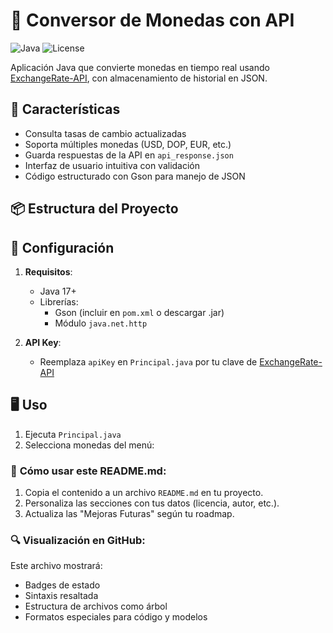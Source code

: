 # 💱 Conversor de Monedas con API

![Java](https://img.shields.io/badge/Java-17%2B-blue)
![License](https://img.shields.io/badge/License-MIT-green)

Aplicación Java que convierte monedas en tiempo real usando [ExchangeRate-API](https://www.exchangerate-api.com/), con almacenamiento de historial en JSON.

## 🚀 **Características**
- Consulta tasas de cambio actualizadas
- Soporta múltiples monedas (USD, DOP, EUR, etc.)
- Guarda respuestas de la API en `api_response.json`
- Interfaz de usuario intuitiva con validación
- Código estructurado con Gson para manejo de JSON

## 📦 **Estructura del Proyecto**


## 🔧 **Configuración**
1. **Requisitos**:
    - Java 17+
    - Librerías:
        - Gson (incluir en `pom.xml` o descargar .jar)
        - Módulo `java.net.http`

2. **API Key**:
    - Reemplaza `apiKey` en `Principal.java` por tu clave de [ExchangeRate-API](https://www.exchangerate-api.com/)

## 🖥️ **Uso**
1. Ejecuta `Principal.java`
2. Selecciona monedas del menú:


### 📌 **Cómo usar este README.md**:
1. Copia el contenido a un archivo `README.md` en tu proyecto.
2. Personaliza las secciones con tus datos (licencia, autor, etc.).
3. Actualiza las "Mejoras Futuras" según tu roadmap.

### 🔍 **Visualización en GitHub**:
Este archivo mostrará:
- Badges de estado
- Sintaxis resaltada
- Estructura de archivos como árbol
- Formatos especiales para código y modelos